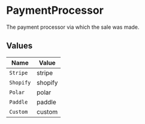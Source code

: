 # PaymentProcessor

The payment processor via which the sale was made.


## Values

| Name      | Value     |
| --------- | --------- |
| `Stripe`  | stripe    |
| `Shopify` | shopify   |
| `Polar`   | polar     |
| `Paddle`  | paddle    |
| `Custom`  | custom    |